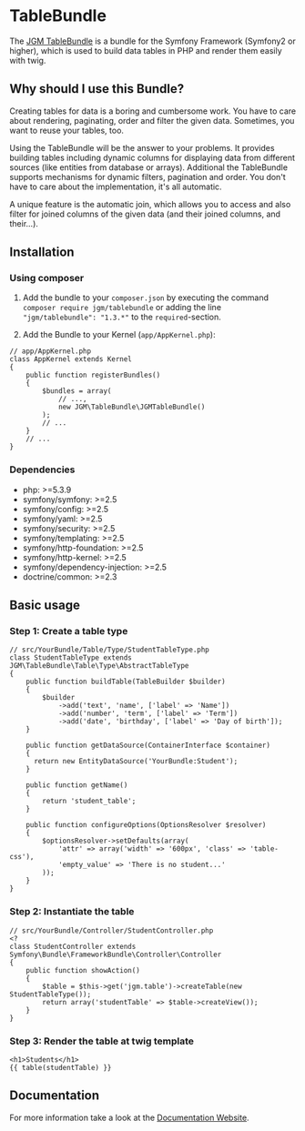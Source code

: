 TableBundle
===========
The [JGM TableBundle](http://tablebundle.org) is a bundle for the Symfony Framework (Symfony2 or higher), which is used to build data tables in PHP and render them easily with twig.

## Why should I use this Bundle?
Creating tables for data is a boring and cumbersome work.
You have to care about rendering, paginating, order and filter the given data.
Sometimes, you want to reuse your tables, too.

Using the TableBundle will be the answer to your problems.
It provides building tables including dynamic columns for displaying data from different sources (like entities from database or arrays).
Additional the TableBundle supports mechanisms for dynamic filters, pagination and order.
You don't have to care about the implementation, it's all automatic.

A unique feature is the automatic join, which allows you to access and also filter for joined columns of the given data (and their joined columns, and their...).

## Installation

### Using composer
1. Add the bundle to your `composer.json` by executing the command `composer require jgm/tablebundle` or adding the line `"jgm/tablebundle": "1.3.*"` to the `required`-section.

2. Add the Bundle to your Kernel (`app/AppKernel.php`):

```
// app/AppKernel.php
class AppKernel extends Kernel
{
    public function registerBundles()
    {
        $bundles = array(
            // ...,
            new JGM\TableBundle\JGMTableBundle()
        );
        // ...
    }
    // ...
}
```

### Dependencies
* php: >=5.3.9
* symfony/symfony: >=2.5
* symfony/config: >=2.5
* symfony/yaml: >=2.5
* symfony/security: >=2.5
* symfony/templating: >=2.5
* symfony/http-foundation: >=2.5
* symfony/http-kernel: >=2.5
* symfony/dependency-injection: >=2.5
* doctrine/common: >=2.3

## Basic usage
### Step 1: Create a table type
```
// src/YourBundle/Table/Type/StudentTableType.php
class StudentTableType extends JGM\TableBundle\Table\Type\AbstractTableType
{
    public function buildTable(TableBuilder $builder) 
    {
		$builder
			->add('text', 'name', ['label' => 'Name'])
			->add('number', 'term', ['label' => 'Term'])
			->add('date', 'birthday', ['label' => 'Day of birth']);
    }

    public function getDataSource(ContainerInterface $container)
    {
      return new EntityDataSource('YourBundle:Student');
    }

    public function getName()
    {
        return 'student_table';
    }

    public function configureOptions(OptionsResolver $resolver)
    {
		$optionsResolver->setDefaults(array(
			'attr' => array('width' => '600px', 'class' => 'table-css'),
			'empty_value' => 'There is no student...'
		));
    }
}
```

### Step 2: Instantiate the table
```
// src/YourBundle/Controller/StudentController.php
<?
class StudentController extends Symfony\Bundle\FrameworkBundle\Controller\Controller
{
    public function showAction()
    {
        $table = $this->get('jgm.table')->createTable(new StudentTableType());
		return array('studentTable' => $table->createView());
    }
}
```

### Step 3: Render the table at twig template
```
<h1>Students</h1>
{{ table(studentTable) }}
```

## Documentation
For more information take a look at the [Documentation Website](http://tablebundle.org).
